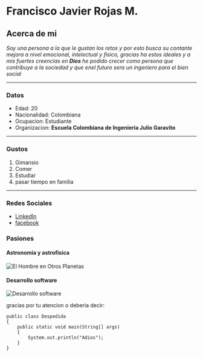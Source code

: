 # Francisco Javier Rojas M.

## Acerca de mi
*Soy una persona a la que le gustan los retos y por esto busca su contante mejora a nivel emocional, intelectual y fisico, gracias ha estos ideales y a mis fuertes creencias en ***Dios*** he podido crecer como persona que contribuye a la sociedad y que enel futuro sera un ingeniero para el bien social* 
___
### Datos
- Edad: 20
- Nacionalidad: Colombiana
- Ocupacion: Estudiante
- Organizacion: **Escuela Colombiana de Ingenieria Julio Garavito**
___
### Gustos
1. Gimansio
2. Comer
3. Estudiar
4. pasar tiempo en familia
___
### Redes Sociales
- [LinkedIn](https://www.linkedin.com/in/francisco-javier-rojas-mu%C3%B1oz-96934a1ab/)
- [facebook](https://www.facebook.com/francisco.rojasmunoz.12/)

### Pasiones
#### Astronomia y astrofisica
![El Hombre en Otros Planetas](https://i.pinimg.com/originals/1b/d5/6d/1bd56da86678da2a63fa98a54731e782.jpg)
#### Desarrollo software
![Desarrollo software](https://i.pinimg.com/originals/0b/fc/0b/0bfc0b96b2d8ca19decd98df8d5f74da.png)

gracias por tu atencion o deberia decir:

~~~ 
public class Despedida
{
    public static void main(String[] args)
    {
        System.out.println("Adios");
    }
}
~~~
